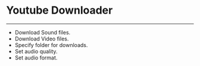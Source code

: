# Youtube Downloader
__________________________
- Download Sound files.  
- Download Video files.  
- Specify folder for downloads.  
- Set audio quality.  
- Set audio format.  
